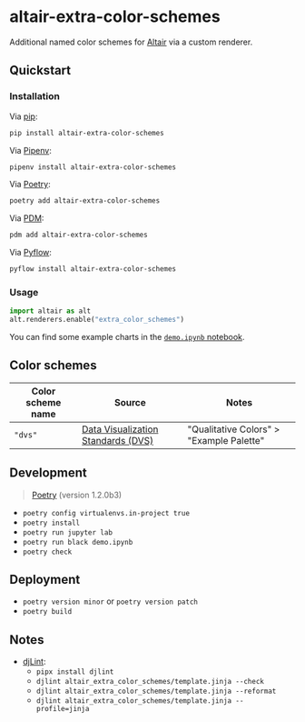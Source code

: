 # altair-extra-color-schemes

Additional named color schemes for [Altair](https://altair-viz.github.io/) via a custom renderer.

## Quickstart

### Installation

Via [pip](https://pip.pypa.io/):

```bash
pip install altair-extra-color-schemes
```

Via [Pipenv](https://pipenv.pypa.io/):

```bash
pipenv install altair-extra-color-schemes
```

Via [Poetry](https://python-poetry.org/):

```bash
poetry add altair-extra-color-schemes
```

Via [PDM](https://pdm.fming.dev/):

```bash
pdm add altair-extra-color-schemes
```

Via [Pyflow](https://github.com/David-OConnor/pyflow):

```bash
pyflow install altair-extra-color-schemes
```

### Usage

```python
import altair as alt
alt.renderers.enable("extra_color_schemes")
```

You can find some example charts in the [`demo.ipynb` notebook](demo.ipynb).

## Color schemes

| Color scheme name | Source                                                                                                | Notes                                    |
| ----------------- | ----------------------------------------------------------------------------------------------------- | ---------------------------------------- |
| `"dvs"`           | [Data Visualization Standards (DVS)](https://xdgov.github.io/data-design-standards/components/colors) | "Qualitative Colors" > "Example Palette" |

## Development

> [Poetry](https://python-poetry.org/) (version 1.2.0b3)

- `poetry config virtualenvs.in-project true`
- `poetry install`
- `poetry run jupyter lab`
- `poetry run black demo.ipynb`
- `poetry check`

## Deployment

- `poetry version minor` or `poetry version patch`
- `poetry build`

## Notes

- [djLint](https://djlint.com/):
  - `pipx install djlint`
  - `djlint altair_extra_color_schemes/template.jinja --check`
  - `djlint altair_extra_color_schemes/template.jinja --reformat`
  - `djlint altair_extra_color_schemes/template.jinja --profile=jinja`
